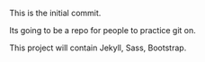 This is the initial commit. 

Its going to be a repo for people to practice git on. 

This project will contain Jekyll, Sass, Bootstrap. 

